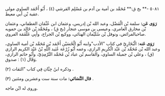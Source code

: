 ٥٠٨١ -** بخ ق:** مُحَمَّد بن أمية بن آدم بن مُسْلِم القرشي (٤) ، أَبُو أَحْمَد الساوي مولى عقبة بْن أَبي معيط.

**رَوَى عَن:** سلمة بْن الْفَضْل، وعبد الله بْن إدريس، وعثمان ابن عُثْمَان الغطفاني، وعثمان بْن مخارق العامري، وعيسى بن موسى عنجار (بخ ق) ، ومُحَمَّد بْن خَالِد بن حمويه صاحبالفرائض، ونوفل بْن سُلَيْمان الهنائي، ووكيع بْن الجراح، وأَبِي عَلْقَمَة الفروي.

**رَوَى عَنه:** الْبُخَارِيّ في كتاب "الأدب"وابنه أَبُو الْحُسَيْن أَحْمَد بْن مُحَمَّد بْن أمية الساوي، وعبد الله بْن مُحَمَّد بْن عَبْد الْكَرِيمِ الرازي، وعمه أَبُو زُرْعَة عُبَيد اللَّهِ بْنُ عَبْد الكريم الرازي (ق) ، وعلي بْن جميلة الساوي، والقاسم بْن عباد بْن مُحَمَّد التِّرْمِذِيّ، وأَبُو حاتم الرازي، وَقَال (١) : صدوق.

وذكره ابنُ حِبَّان فِي كتاب "الثقات (٢) .

**قال النَّسَائي:** مات سنة ست وعشرين ومئتين (٣) .

وروى له ابْن ماجه.